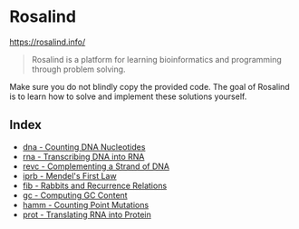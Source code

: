 # Rosalind
https://rosalind.info/

> Rosalind is a platform for learning bioinformatics and programming through problem solving.

Make sure you do not blindly copy the provided code. The goal of Rosalind is to learn how to solve and implement these solutions yourself.
## Index
- [dna - Counting DNA Nucleotides](dna/README.md)
- [rna - Transcribing DNA into RNA](rna/README.md)
- [revc - Complementing a Strand of DNA](revc/README.md)
- [iprb - Mendel's First Law](iprb/README.md)
- [fib - Rabbits and Recurrence Relations](fib/README.md)
- [gc - Computing GC Content](gc/README.md)
- [hamm - Counting Point Mutations](hamm/README.md)
- [prot - Translating RNA into Protein](prot/README.md)